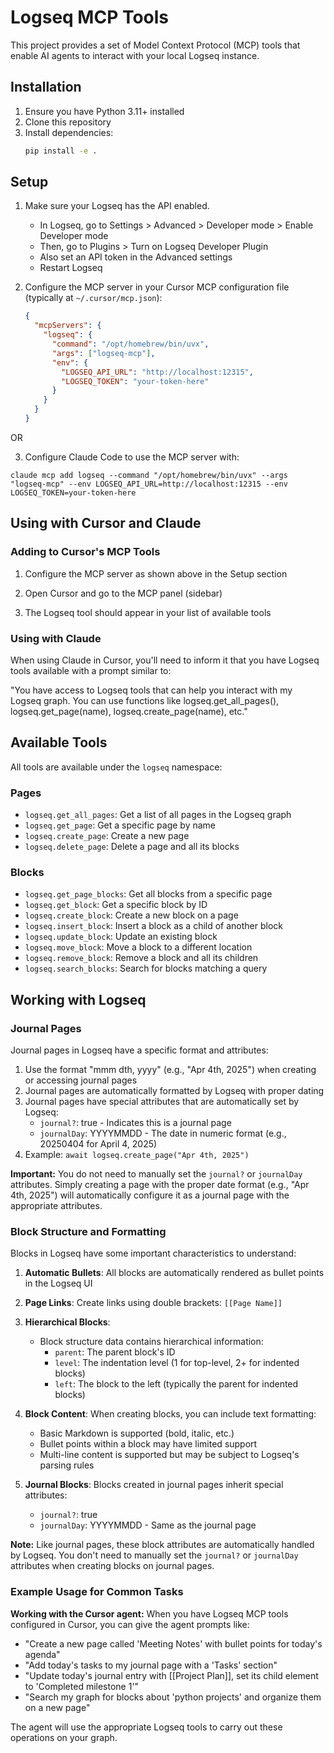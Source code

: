 # Logseq MCP Tools

This project provides a set of Model Context Protocol (MCP) tools that enable AI agents to interact with your local Logseq instance.

## Installation

1. Ensure you have Python 3.11+ installed
2. Clone this repository
3. Install dependencies:
   ```bash
   pip install -e .
   ```

## Setup

1. Make sure your Logseq has the API enabled. 
   - In Logseq, go to Settings > Advanced > Developer mode > Enable Developer mode
   - Then, go to Plugins > Turn on Logseq Developer Plugin
   - Also set an API token in the Advanced settings
   - Restart Logseq

2. Configure the MCP server in your Cursor MCP configuration file (typically at `~/.cursor/mcp.json`):
   ```json
   {
     "mcpServers": {
       "logseq": {
         "command": "/opt/homebrew/bin/uvx",
         "args": ["logseq-mcp"],
         "env": {
           "LOGSEQ_API_URL": "http://localhost:12315",
           "LOGSEQ_TOKEN": "your-token-here"
         }
       }
     }
   }
   ```
OR

3. Configure Claude Code to use the MCP server with:
```
claude mcp add logseq --command "/opt/homebrew/bin/uvx" --args "logseq-mcp" --env LOGSEQ_API_URL=http://localhost:12315 --env LOGSEQ_TOKEN=your-token-here
```

## Using with Cursor and Claude

### Adding to Cursor's MCP Tools

1. Configure the MCP server as shown above in the Setup section

2. Open Cursor and go to the MCP panel (sidebar)

3. The Logseq tool should appear in your list of available tools

### Using with Claude

When using Claude in Cursor, you'll need to inform it that you have Logseq tools available with a prompt similar to:

"You have access to Logseq tools that can help you interact with my Logseq graph. You can use functions like logseq.get_all_pages(), logseq.get_page(name), logseq.create_page(name), etc."

## Available Tools

All tools are available under the `logseq` namespace:

### Pages
- `logseq.get_all_pages`: Get a list of all pages in the Logseq graph
- `logseq.get_page`: Get a specific page by name
- `logseq.create_page`: Create a new page
- `logseq.delete_page`: Delete a page and all its blocks

### Blocks
- `logseq.get_page_blocks`: Get all blocks from a specific page
- `logseq.get_block`: Get a specific block by ID
- `logseq.create_block`: Create a new block on a page
- `logseq.insert_block`: Insert a block as a child of another block
- `logseq.update_block`: Update an existing block
- `logseq.move_block`: Move a block to a different location
- `logseq.remove_block`: Remove a block and all its children
- `logseq.search_blocks`: Search for blocks matching a query

## Working with Logseq

### Journal Pages

Journal pages in Logseq have a specific format and attributes:

1. Use the format "mmm dth, yyyy" (e.g., "Apr 4th, 2025") when creating or accessing journal pages
2. Journal pages are automatically formatted by Logseq with proper dating
3. Journal pages have special attributes that are automatically set by Logseq:
   - `journal?`: true - Indicates this is a journal page
   - `journalDay`: YYYYMMDD - The date in numeric format (e.g., 20250404 for April 4, 2025)
4. Example: `await logseq.create_page("Apr 4th, 2025")`

**Important:** You do not need to manually set the `journal?` or `journalDay` attributes. Simply creating a page with the proper date format (e.g., "Apr 4th, 2025") will automatically configure it as a journal page with the appropriate attributes.

### Block Structure and Formatting

Blocks in Logseq have some important characteristics to understand:

1. **Automatic Bullets**: All blocks are automatically rendered as bullet points in the Logseq UI
2. **Page Links**: Create links using double brackets: `[[Page Name]]`
3. **Hierarchical Blocks**:
   - Block structure data contains hierarchical information:
     - `parent`: The parent block's ID
     - `level`: The indentation level (1 for top-level, 2+ for indented blocks)
     - `left`: The block to the left (typically the parent for indented blocks)

4. **Block Content**: When creating blocks, you can include text formatting:
   - Basic Markdown is supported (bold, italic, etc.)
   - Bullet points within a block may have limited support
   - Multi-line content is supported but may be subject to Logseq's parsing rules

5. **Journal Blocks**: Blocks created in journal pages inherit special attributes:
   - `journal?`: true
   - `journalDay`: YYYYMMDD - Same as the journal page

**Note:** Like journal pages, these block attributes are automatically handled by Logseq. You don't need to manually set the `journal?` or `journalDay` attributes when creating blocks on journal pages.

### Example Usage for Common Tasks

**Working with the Cursor agent:**
When you have Logseq MCP tools configured in Cursor, you can give the agent prompts like:

- "Create a new page called 'Meeting Notes' with bullet points for today's agenda"
- "Add today's tasks to my journal page with a 'Tasks' section"
- "Update today's journal entry with [[Project Plan]], set its child element to 'Completed milestone 1'"
- "Search my graph for blocks about 'python projects' and organize them on a new page"

The agent will use the appropriate Logseq tools to carry out these operations on your graph.
